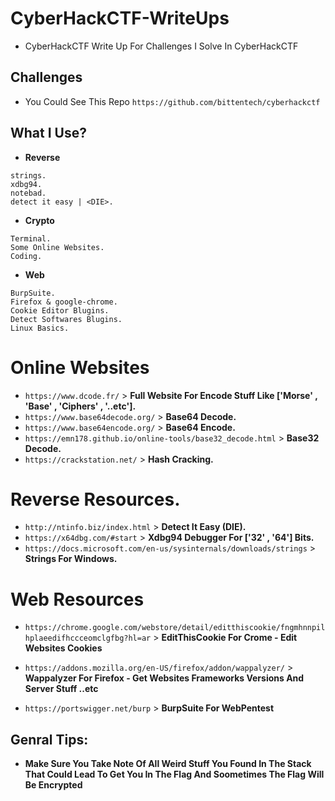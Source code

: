 # CyberHackCTF-WriteUps
- CyberHackCTF Write Up For Challenges I Solve In CyberHackCTF

## Challenges

- You Could See This Repo ```https://github.com/bittentech/cyberhackctf```
## What I Use?

- **Reverse**
```
strings.
xdbg94.
notebad.
detect it easy | <DIE>.
```

- **Crypto**
```
Terminal.
Some Online Websites.
Coding.
```

- **Web**
```
BurpSuite.
Firefox & google-chrome.
Cookie Editor Blugins.
Detect Softwares Blugins.
Linux Basics.
```

# Online Websites

- ```https://www.dcode.fr/``` > **Full Website For Encode Stuff Like ['Morse' , 'Base' , 'Ciphers' , '..etc'].**
- ```https://www.base64decode.org/``` > **Base64 Decode.**
- ```https://www.base64encode.org/``` > **Base64 Encode.**
- ```https://emn178.github.io/online-tools/base32_decode.html``` > **Base32 Decode.**
- ```https://crackstation.net/``` > **Hash Cracking.**


# Reverse Resources.

- ```http://ntinfo.biz/index.html``` > **Detect It Easy (DIE).**
- ```https://x64dbg.com/#start``` > **Xdbg94 Debugger For ['32' , '64'] Bits.**
- ```https://docs.microsoft.com/en-us/sysinternals/downloads/strings``` > **Strings For Windows.**

# Web Resources

- ```https://chrome.google.com/webstore/detail/editthiscookie/fngmhnnpilhplaeedifhccceomclgfbg?hl=ar``` > **EditThisCookie For Crome - Edit Websites Cookies**
- ```https://addons.mozilla.org/en-US/firefox/addon/wappalyzer/``` > **Wappalyzer For Firefox - Get Websites Frameworks Versions And Server Stuff ..etc**

- ```https://portswigger.net/burp``` > **BurpSuite For WebPentest**

## Genral Tips:

- **Make Sure You Take Note Of All Weird Stuff You Found In The Stack That Could Lead To Get You In The Flag And Soometimes The Flag Will Be Encrypted**
